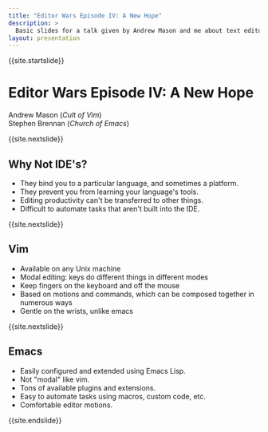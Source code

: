 ```yaml
---
title: "Editor Wars Episode IV: A New Hope"
description: >
  Basic slides for a talk given by Andrew Mason and me about text editors.
layout: presentation
---
```


{{site.startslide}}

# Editor Wars Episode IV: A New Hope

Andrew Mason (*Cult of Vim*)  
Stephen Brennan (*Church of Emacs*)

{{site.nextslide}}

## Why Not IDE's?

- They bind you to a particular language, and sometimes a platform.
- They prevent you from learning your language's tools.
- Editing productivity can't be transferred to other things.
- Difficult to automate tasks that aren't built into the IDE.

{{site.nextslide}}

## Vim

- Available on any Unix machine
- Modal editing: keys do different things in different modes
- Keep fingers on the keyboard and off the mouse
- Based on motions and commands, which can be composed together in numerous ways
- Gentle on the wrists, unlike emacs

{{site.nextslide}}

## Emacs

- Easily configured and extended using Emacs Lisp.
- Not "modal" like vim.
- Tons of available plugins and extensions.
- Easy to automate tasks using macros, custom code, etc.
- Comfortable editor motions.

{{site.endslide}}
